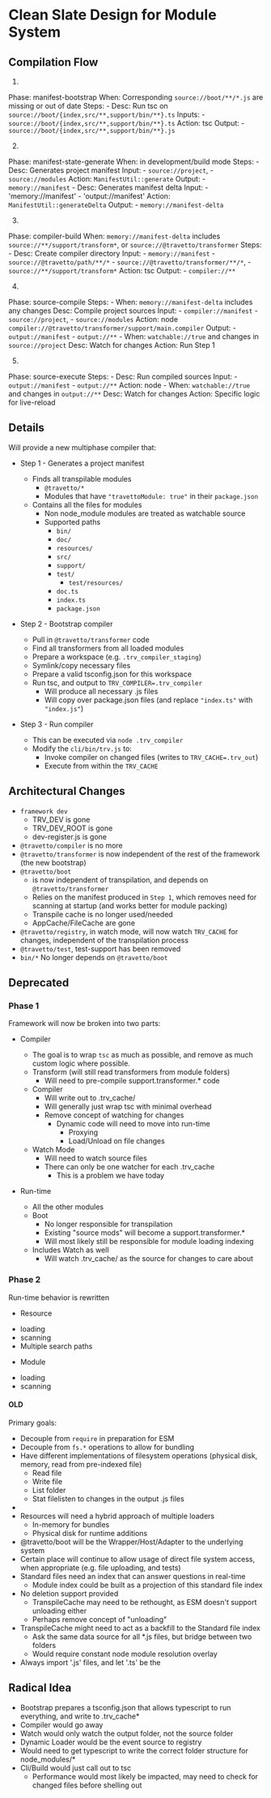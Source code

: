 # Clean Slate Design for Module System

## Compilation Flow
1. 
  Phase: manifest-bootstrap
  When: Corresponding `source://boot/**/*.js` are missing or out of date
  Steps:
    -
      Desc: Run tsc on `source://boot/{index,src/**,support/bin/**}.ts`
      Inputs:
        - `source://boot/{index,src/**,support/bin/**}.ts`
      Action: tsc
      Output: 
        - `source://boot/{index,src/**,support/bin/**}.js`

2.
  Phase: manifest-state-generate
  When: in development/build mode
  Steps:
    -
      Desc: Generates project manifest
      Input: 
        - `source://project`,
        - `source://modules`
      Action: `ManifestUtil::generate`
      Output: 
        - `memory://manifest`
    - 
      Desc: Generates manifest delta
      Input:
        - 'memory://manifest'
        - 'output://manifest'
      Action: `ManifestUtil::generateDelta`
      Output:
        - `memory://manifest-delta`    

3. 
  Phase: compiler-build
  When: `memory://manifest-delta` includes `source://**/support/transform*`, or `source://@travetto/transformer`
  Steps:
    - 
      Desc: Create compiler directory
      Input: 
        - `memory://manifest`
        - `source://@travetto/path/**/*`
        - `source://@travetto/transformer/**/*`,
        - `source://**/support/transform*`
      Action: tsc
      Output: 
        - `compiler://**`

4. 
  Phase: source-compile
  Steps:
    -
      When: `memory://manifest-delta` includes any changes
      Desc: Compile project sources
      Input: 
        - `compiler://manifest`
        - `source://project`,
        - `source://modules`
      Action: node `compiler://@travetto/transformer/support/main.compiler`
      Output: 
        - `output://manifest`
        - `output://**`
    - 
      When: `watchable://true` and changes in `source://project`
      Desc: Watch for changes
      Action: Run Step 1

5. 
  Phase: source-execute
  Steps:
    -
      Desc: Run compiled sources
      Input:
        - `output://manifest`
        - `output://**`
      Action: node
    - 
      When: `watchable://true` and changes in `output://**`
      Desc: Watch for changes
      Action: Specific logic for live-reload


## Details
Will provide a new multiphase compiler that:
* Step 1 - Generates a project manifest
   - Finds all transpilable modules
      - `@travetto/*`
      - Modules that have `"travettoModule: true"` in their `package.json`
   - Contains all the files for modules
      - Non node_module modules are treated as watchable source
      - Supported paths
        * `bin/`
        * `doc/`
        * `resources/`
        * `src/` 
        * `support/`
        * `test/`
          * `test/resources/`
        * `doc.ts`
        * `index.ts`
        * `package.json`
* Step 2 - Bootstrap compiler
  - Pull in `@travetto/transformer` code
  - Find all transformers from all loaded modules
  - Prepare a workspace (e.g. `.trv_compiler_staging`)
  - Symlink/copy necessary files
  - Prepare a valid tsconfig.json for this workspace
  - Run tsc, and output to `TRV_COMPILER=.trv_compiler`
     * Will produce all necessary .js files
     * Will copy over package.json files (and replace `"index.ts"` with `"index.js"`)

* Step 3 - Run compiler
  - This can be executed via `node .trv_compiler`
  - Modify the `cli/bin/trv.js` to:
     * Invoke compiler on changed files (writes to `TRV_CACHE=.trv_out`)
     * Execute from within the `TRV_CACHE`

## Architectural Changes
* `framework dev`
   * TRV_DEV is gone
   * TRV_DEV_ROOT is gone
   * dev-register.js is gone   
* `@travetto/compiler` is no more
* `@travetto/transformer` is now independent of the rest of the framework (the new bootstrap)
* `@travetto/boot` 
   - is now independent of transpilation, and depends on `@travetto/transformer`
   - Relies on the manifest produced in `Step 1`, which removes need for scanning at startup (and works better for module packing)
   - Transpile cache is no longer used/needed
   - AppCache/FileCache are gone
* `@travetto/registry`, in watch mode, will now watch `TRV_CACHE` for changes, independent of the transpilation process
* `@travetto/test`, test-support has been removed
* `bin/*` No longer depends on `@travetto/boot`

## Deprecated

### Phase 1
Framework will now be broken into two parts:
* Compiler
  - The goal is to wrap `tsc` as much as possible, and remove as much custom logic where possible.
  - Transform (will still read transformers from module folders)
    - Will need to pre-compile support.transformer.* code
  - Compiler 
    - Will write out to .trv_cache/<full path>
    - Will generally just wrap tsc with minimal overhead
    - Remove concept of watching for changes
       - Dynamic code will need to move into run-time
         - Proxying
         - Load/Unload on file changes
  - Watch Mode
    - Will need to watch source files
    - There can only be one watcher for each .trv_cache
       * This is a problem we have today

* Run-time
  - All the other modules
  - Boot
    - No longer responsible for transpilation
    - Existing "source mods" will become a support.transformer.*
    - Will most likely still be responsible for module loading indexing
  - Includes Watch as well
    * Will watch .trv_cache/<full path> as the source for changes to care about


### Phase 2
Run-time behavior is rewritten
  - Resource 
   * loading
   * scanning
   * Multiple search paths
  - Module 
   * loading
   * scanning















#### OLD
Primary goals:
* Decouple from `require` in preparation for ESM
* Decouple from `fs.*` operations to allow for bundling
* Have different implementations of filesystem operations (physical disk, memory, read from pre-indexed file)
   * Read file
   * Write file
   * List folder
   * Stat filelisten to changes in the output .js files
* 
* Resources will need a hybrid approach of multiple loaders
   * In-memory for bundles
   * Physical disk for runtime additions
* @travetto/boot will be the Wrapper/Host/Adapter to the underlying system
* Certain place will continue to allow usage of direct file system access, when appropriate (e.g. file uploading, and tests)
* Standard files need an index that can answer questions in real-time
   * Module index could be built as a projection of this standard file index
* No deletion support provided
   * TranspileCache may need to be rethought, as ESM doesn't support unloading either
   * Perhaps remove concept of "unloading"
* TranspileCache might need to act as a backfill to the Standard file index
   * Ask the same data source for all *.js files, but bridge between two folders
   * Would require constant node module resolution overlay
* Always import '.js' files, and let '.ts' be the 

## Radical Idea
* Bootstrap prepares a tsconfig.json that allows typescript to run everything, and write to .trv_cache*
* Compiler would go away
* Watch would only watch the output folder, not the source folder
* Dynamic Loader would be the event source to registry
* Would need to get typescript to write the correct folder structure for node_modules/*
* Cli/Build would just call out to tsc
   * Performance would most likely be impacted, may need to check for changed files before shelling out